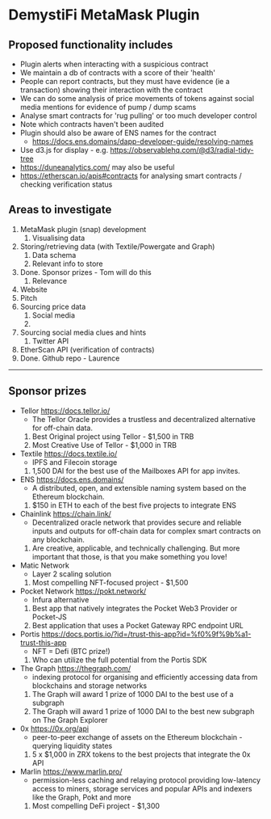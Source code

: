# DemystiFi MetaMask Plugin

## Proposed functionality includes

-   Plugin alerts when interacting with a suspicious contract
-   We maintain a db of contracts with a score of their 'health'
-   People can report contracts, but they must have evidence (ie a transaction) showing their interaction with the contract
-   We can do some analysis of price movements of tokens against social media mentions for evidence of pump / dump scams
-   Analyse smart contracts for 'rug pulling' or too much developer control
-   Note which contracts haven't been audited
-   Plugin should also be aware of ENS names for the contract
    -   https://docs.ens.domains/dapp-developer-guide/resolving-names
-   Use d3.js for display - e.g. https://observablehq.com/@d3/radial-tidy-tree
-   https://duneanalytics.com/ may also be useful
-   https://etherscan.io/apis#contracts for analysing smart contracts / checking verification status

## Areas to investigate

1. MetaMask plugin (snap) development
    1. Visualising data
2. Storing/retrieving data (with Textile/Powergate and Graph)
    1. Data schema
    2. Relevant info to store
3. Done. Sponsor prizes - Tom will do this
    1. Relevance
4. Website
5. Pitch
6. Sourcing price data
    1. Social media
    2.
7. Sourcing social media clues and hints
    1. Twitter API
8. EtherScan API (verification of contracts)
9. Done. Github repo - Laurence

---

## Sponsor prizes

-   Tellor https://docs.tellor.io/
    -   The Tellor Oracle provides a trustless and decentralized alternative for off-chain data.
    1. Best Original project using Tellor - \$1,500 in TRB
    1. Most Creative Use of Tellor - \$1,000 in TRB
-   Textile https://docs.textile.io/
    -   IPFS and Filecoin storage
    1. 1,500 DAI for the best use of the Mailboxes API for app invites.
-   ENS https://docs.ens.domains/
    -   A distributed, open, and extensible naming system based on the Ethereum blockchain.
    1. \$150 in ETH to each of the best five projects to integrate ENS
-   Chainlink https://chain.link/
    -   Decentralized oracle network that provides secure and reliable inputs and outputs for off-chain data for complex smart contracts on any blockchain.
    1. Are creative, applicable, and technically challenging. But more important that those, is that you make something you love!
-   Matic Network
    -   Layer 2 scaling solution
    1. Most compelling NFT-focused project - \$1,500
-   Pocket Network https://pokt.network/
    -   Infura alternative
    1. Best app that natively integrates the Pocket Web3 Provider or Pocket-JS
    1. Best application that uses a Pocket Gateway RPC endpoint URL
-   Portis https://docs.portis.io/?id=/trust-this-app?id=%f0%9f%9b%a1-trust-this-app
    -   NFT = Defi (BTC prize!)
    1. Who can utilize the full potential from the Portis SDK
-   The Graph https://thegraph.com/
    -   indexing protocol for organising and efficiently accessing data from blockchains and storage networks
    1. The Graph will award 1 prize of 1000 DAI to the best use of a subgraph
    1. The Graph will award 1 prize of 1000 DAI to the best new subgraph on The Graph Explorer
-   0x https://0x.org/api
    -   peer-to-peer exchange of assets on the Ethereum blockchain - querying liquidity states
    1. 5 x \$1,000 in ZRX tokens to the best projects that integrate the 0x API
-   Marlin https://www.marlin.pro/
    -   permission-less caching and relaying protocol providing low-latency access to miners, storage services and popular APIs and indexers like the Graph, Pokt and more
    1. Most compelling DeFi project - \$1,300
